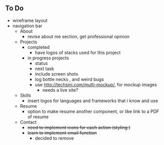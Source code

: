 ## To Do
- wireframe layout
- navigation bar
  - About
    - revise about me section, get professional opinion
  - Projects
    - completed
      - have logos of stacks used for this project
    - in progress projects
      - status
      - next task
      - include screen shots
      - log bottle necks , and weird bugs
      - use http://techsini.com/multi-mockup/, for mockup images
        - needs a live site? 
  - Skills
    - insert logos for languages and frameworks that i know and use
  - Resume
    - option to make resume another component, or like link to a PDF of resume
  - Contact
    - ~~need to implement icons for each action (styling )~~
    - ~~learn to implement email function~~
      - decided to remove
